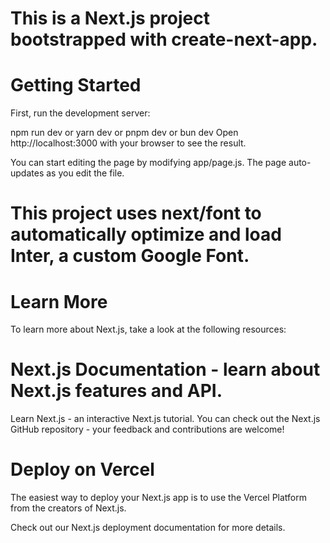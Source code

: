 # This is a Next.js project bootstrapped with create-next-app.

# Getting Started
First, run the development server:

npm run dev
 or
yarn dev
 or
pnpm dev
 or
bun dev
Open http://localhost:3000 with your browser to see the result.

You can start editing the page by modifying app/page.js. The page auto-updates as you edit the file.

# This project uses next/font to automatically optimize and load Inter, a custom Google Font.

# Learn More
To learn more about Next.js, take a look at the following resources:

# Next.js Documentation - learn about Next.js features and API.
Learn Next.js - an interactive Next.js tutorial.
You can check out the Next.js GitHub repository - your feedback and contributions are welcome!

# Deploy on Vercel
The easiest way to deploy your Next.js app is to use the Vercel Platform from the creators of Next.js.

Check out our Next.js deployment documentation for more details.
